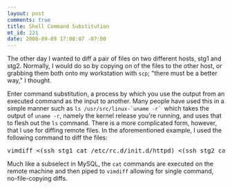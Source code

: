 ```yaml
--- 
layout: post
comments: true
title: Shell Command Substitution
mt_id: 221
date: 2008-09-09 17:08:07 -07:00
---
```

The other day I wanted to diff a pair of files on two different hosts, stg1 and stg2.  Normally, I would do so by copying on of the files to the other host, or grabbing them both onto my workstation with `scp`; "there must be a better way," I thought.

Enter command substitution, a process by which you use the output from an executed command as the input to another.  Many people have used this in a simple manner such as ``ls /usr/src/linux-`uname -r` ``which takes the output of `uname -r`, namely the kernel release you're running, and uses that to flesh out the `ls` command.  There is a more complicated form, however, that I use for diffing remote files.  In the aforementioned example, I used the following command to diff the files:

<pre>
vimdiff <(ssh stg1 cat /etc/rc.d/init.d/httpd) <(ssh stg2 cat /etc/rc.d/init.d/httpd)
</pre>

Much like a subselect in MySQL, the `cat` commands are executed on the remote machine and then piped to `vimdiff` allowing for single command, no-file-copying diffs.
